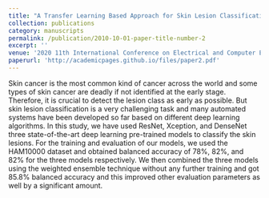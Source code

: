 ```yaml
---
title: "A Transfer Learning Based Approach for Skin Lesion Classification from Imbalanced Data"
collection: publications
category: manuscripts
permalink: /publication/2010-10-01-paper-title-number-2
excerpt: ''
venue: '2020 11th International Conference on Electrical and Computer Engineering (ICECE)'
paperurl: 'http://academicpages.github.io/files/paper2.pdf'
---
```


Skin cancer is the most common kind of cancer across the world and some types of skin cancer are deadly if not identified at the early stage. Therefore, it is crucial to detect the lesion class as early as possible. But skin lesion classification is a very challenging task and many automated systems have been developed so far based on different deep learning algorithms. In this study, we have used ResNet, Xception, and DenseNet three state-of-the-art deep learning pre-trained models to classify the skin lesions. For the training and evaluation of our models, we used the HAM10000 dataset and obtained balanced accuracy of 78%, 82%, and 82% for the three models respectively. We then combined the three models using the weighted ensemble technique without any further training and got 85.8% balanced accuracy and this improved other evaluation parameters as well by a significant amount.
